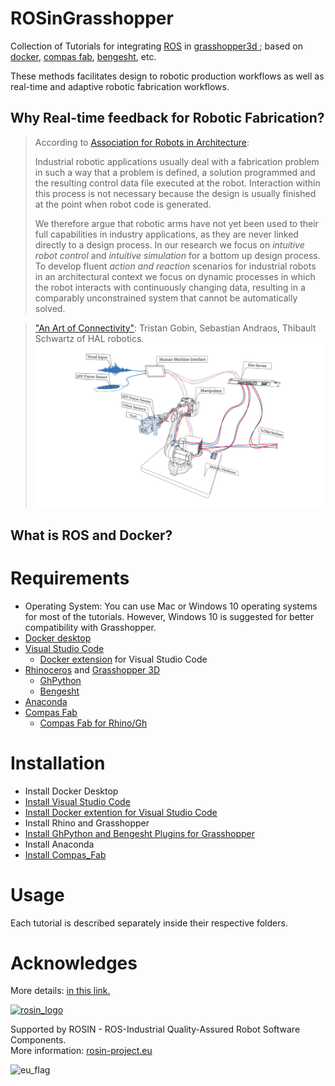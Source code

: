 # ROSinGrasshopper
Collection of Tutorials for integrating [ROS](https://www.ros.org/) in [grasshopper3d ](https://www.grasshopper3d.com/); based on [docker](https://www.docker.com/), [compas fab](https://gramaziokohler.github.io/compas_fab/latest/overview.html), [bengesht](https://www.food4rhino.com/en/app/bengesht), etc.

These methods facilitates design to robotic production workflows as well as real-time and adaptive robotic fabrication workflows.
 
## Why Real-time feedback for Robotic Fabrication?
>
>According to [Association for Robots in Architecture](https://www.robotsinarchitecture.org/wp-content/uploads/2011/09/realtimerobot_ecaade2012_100.content.pdf):
>
>Industrial robotic applications usually deal with a
fabrication problem in such a way that a problem is
defined, a solution programmed and the resulting
control data file executed at the robot. Interaction
within this process is not necessary because the design is usually finished at the point when robot code
is generated.
>
> We therefore argue that robotic arms
have not yet been used to their full capabilities in industry applications, as they are never linked directly
to a design process.
>In our research we focus on *intuitive robot control* and *intuitive simulation* for a bottom up design
process. To develop fluent *action and reaction*
scenarios for industrial robots in an architectural
context we focus on dynamic processes in which the robot interacts with continuously changing data, resulting
in a comparably unconstrained system that cannot
be automatically solved.

>["An Art of Connectivity"](https://www.researchgate.net/publication/307996374_An_Art_of_Connectivity): Tristan Gobin, Sebastian Andraos, Thibault Schwartz of HAL robotics.
>![artOfConnectity](00-HelloWorld%20in%20Docker/media/ArtOfConnectivity.jpg)

## What is ROS and Docker?



# Requirements

- Operating System: You can use Mac or Windows 10 operating systems for most of the tutorials. However, Windows 10 is suggested for better compatibility with Grasshopper. 
- [Docker desktop](https://www.docker.com/products/docker-desktop)
- [Visual Studio Code](https://code.visualstudio.com/)
    - [Docker extension](https://marketplace.visualstudio.com/items?itemName=ms-azuretools.vscode-docker) for Visual Studio Code
- [Rhinoceros](https://www.rhino3d.com/download/) and [Grasshopper 3D](https://www.grasshopper3d.com/)
    - [GhPython](https://www.food4rhino.com/en/app/ghpython)
    - [Bengesht](https://www.food4rhino.com/en/app/bengesht)
- [Anaconda](https://www.anaconda.com/)
- [Compas Fab](https://gramaziokohler.github.io/compas_fab/latest/getting_started.html)
    - [Compas Fab for Rhino/Gh](https://gramaziokohler.github.io/compas_fab/latest/getting_started.html#working-in-rhino-1)

# Installation
- Install Docker Desktop
- [Install Visual Studio Code](https://code.visualstudio.com/docs/setup/setup-overview)
- [Install Docker extention for Visual Studio Code](https://code.visualstudio.com/docs/editor/extension-marketplace)
- Install Rhino and Grasshopper
- [Install GhPython and Bengesht Plugins for Grasshopper](https://parametricbydesign.com/grasshopper/tutorials/installing-grasshopper-and-plugins/#2-install-by-copying-into-the-components-folder)
- Install Anaconda
- [Install Compas_Fab](https://gramaziokohler.github.io/compas_fab/latest/getting_started.html#install-with-conda-1)

# Usage

Each tutorial is described separately inside their respective folders.

# Acknowledges 
<!-- 
    ROSIN acknowledgement from the ROSIN press kit
    @ https://github.com/rosin-project/press_kit
-->

More details: <a href="https://iaac.net/rosin-new-robotic-setup/"> in this link. </a>

<a href="http://rosin-project.eu">
  <img src="http://rosin-project.eu/wp-content/uploads/rosin_ack_logo_wide.png" 
       alt="rosin_logo" height="60" >
</a>

Supported by ROSIN - ROS-Industrial Quality-Assured Robot Software Components.  
More information: <a href="http://rosin-project.eu">rosin-project.eu</a>

<img src="http://rosin-project.eu/wp-content/uploads/rosin_eu_flag.jpg" 
     alt="eu_flag" height="45" align="left" >  

